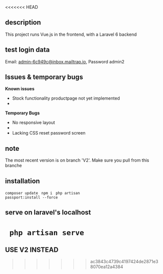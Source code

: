 <<<<<<< HEAD
## description
<p> This project runs Vue.js in the frontend, with a Laravel 6 backend</p>

## test login data
Email: admin-6c949c@inbox.mailtrap.io, 
Password admin2

## Issues & temporary bugs
<p><strong>Known issues</strong><p>
<ul>
    <li>Stock functionality productpage not yet implemented<li>
</ul>

<p><strong>Temporary Bugs</strong></p>
<ul>
    <li>No responsive layout<li>
    <li>Lacking CSS reset password screen</li>
</ul>

## note
<p>The most recent version is on branch 'V2'. Make sure you pull from this branche</p>

## installation
<code>composer update</code>
<code> npm i </code>
<code>php artisan passport:install --force</code>

## serve on laravel's localhost
<code> php artisan serve</code>
=======
## USE V2 INSTEAD




>>>>>>> ac3843c4739c4197424de2871e38070ea12a4384
